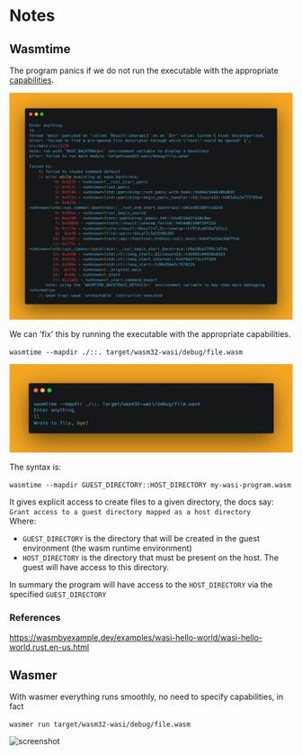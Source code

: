 # Notes

## Wasmtime
The program panics if we do not run the executable with the appropriate [capabilities](https://en.wikipedia.org/wiki/Capability-based_security).

![screenshot](./images/no_capability_panic.png)

We can 'fix' this by running the executable with the appropriate capabilities.

`wasmtime --mapdir ./::. target/wasm32-wasi/debug/file.wasm`

![screenshot](./images/correct_capability_ok.png)

The syntax is:

```wasmtime --mapdir GUEST_DIRECTORY::HOST_DIRECTORY my-wasi-program.wasm```

It gives explicit access to create files to a given directory, the docs say: `Grant access to a guest directory mapped as a host directory` <br />
Where:
- `GUEST_DIRECTORY` is the directory that will be created in the guest environment (the wasm runtime environment)
- `HOST_DIRECTORY` is the directory that must be present on the host. The guest will have access to this directory.

In summary the program will have access to the `HOST_DIRECTORY` via the specified `GUEST_DIRECTORY`

### References

https://wasmbyexample.dev/examples/wasi-hello-world/wasi-hello-world.rust.en-us.html

## Wasmer

With wasmer everything runs smoothly, no need to specify capabilities, in fact

`wasmer run target/wasm32-wasi/debug/file.wasm`

![screenshot](./images/wasmer_ok.png)